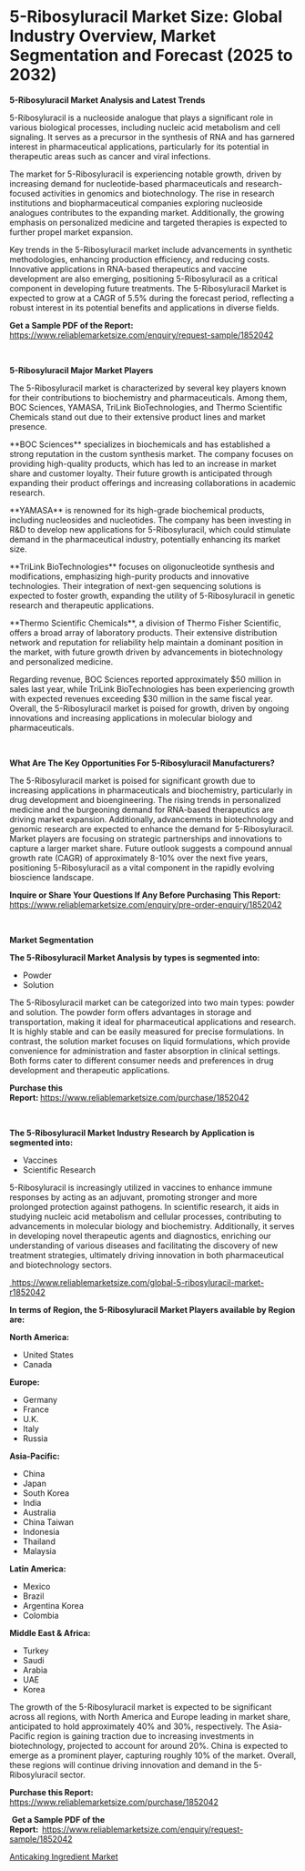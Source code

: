 <p><h1>5-Ribosyluracil Market Size: Global Industry Overview, Market Segmentation and Forecast (2025 to 2032)</h1></p><p><strong>5-Ribosyluracil Market Analysis and Latest Trends</strong></p>
<p><p>5-Ribosyluracil is a nucleoside analogue that plays a significant role in various biological processes, including nucleic acid metabolism and cell signaling. It serves as a precursor in the synthesis of RNA and has garnered interest in pharmaceutical applications, particularly for its potential in therapeutic areas such as cancer and viral infections. </p><p>The market for 5-Ribosyluracil is experiencing notable growth, driven by increasing demand for nucleotide-based pharmaceuticals and research-focused activities in genomics and biotechnology. The rise in research institutions and biopharmaceutical companies exploring nucleoside analogues contributes to the expanding market. Additionally, the growing emphasis on personalized medicine and targeted therapies is expected to further propel market expansion.</p><p>Key trends in the 5-Ribosyluracil market include advancements in synthetic methodologies, enhancing production efficiency, and reducing costs. Innovative applications in RNA-based therapeutics and vaccine development are also emerging, positioning 5-Ribosyluracil as a critical component in developing future treatments. The 5-Ribosyluracil Market is expected to grow at a CAGR of 5.5% during the forecast period, reflecting a robust interest in its potential benefits and applications in diverse fields.</p></p>
<p><strong>Get a Sample PDF of the Report:&nbsp;</strong> <a href="https://www.reliablemarketsize.com/enquiry/request-sample/1852042?utm_campaign=1903&utm_medium=2&utm_source=Github&utm_content=ia&utm_term=07012025&utm_id=5-ribosyluracil">https://www.reliablemarketsize.com/enquiry/request-sample/1852042</a></p>
<p>&nbsp;</p>
<p><strong>5-Ribosyluracil Major Market Players</strong></p>
<p><p>The 5-Ribosyluracil market is characterized by several key players known for their contributions to biochemistry and pharmaceuticals. Among them, BOC Sciences, YAMASA, TriLink BioTechnologies, and Thermo Scientific Chemicals stand out due to their extensive product lines and market presence. </p><p>**BOC Sciences** specializes in biochemicals and has established a strong reputation in the custom synthesis market. The company focuses on providing high-quality products, which has led to an increase in market share and customer loyalty. Their future growth is anticipated through expanding their product offerings and increasing collaborations in academic research.</p><p>**YAMASA** is renowned for its high-grade biochemical products, including nucleosides and nucleotides. The company has been investing in R&D to develop new applications for 5-Ribosyluracil, which could stimulate demand in the pharmaceutical industry, potentially enhancing its market size.</p><p>**TriLink BioTechnologies** focuses on oligonucleotide synthesis and modifications, emphasizing high-purity products and innovative technologies. Their integration of next-gen sequencing solutions is expected to foster growth, expanding the utility of 5-Ribosyluracil in genetic research and therapeutic applications.</p><p>**Thermo Scientific Chemicals**, a division of Thermo Fisher Scientific, offers a broad array of laboratory products. Their extensive distribution network and reputation for reliability help maintain a dominant position in the market, with future growth driven by advancements in biotechnology and personalized medicine.</p><p>Regarding revenue, BOC Sciences reported approximately $50 million in sales last year, while TriLink BioTechnologies has been experiencing growth with expected revenues exceeding $30 million in the same fiscal year. Overall, the 5-Ribosyluracil market is poised for growth, driven by ongoing innovations and increasing applications in molecular biology and pharmaceuticals.</p></p>
<p>&nbsp;</p>
<p><strong>What Are The Key Opportunities For 5-Ribosyluracil Manufacturers?</strong></p>
<p><p>The 5-Ribosyluracil market is poised for significant growth due to increasing applications in pharmaceuticals and biochemistry, particularly in drug development and bioengineering. The rising trends in personalized medicine and the burgeoning demand for RNA-based therapeutics are driving market expansion. Additionally, advancements in biotechnology and genomic research are expected to enhance the demand for 5-Ribosyluracil. Market players are focusing on strategic partnerships and innovations to capture a larger market share. Future outlook suggests a compound annual growth rate (CAGR) of approximately 8-10% over the next five years, positioning 5-Ribosyluracil as a vital component in the rapidly evolving bioscience landscape.</p></p>
<p><strong>Inquire or Share Your Questions If Any Before Purchasing This Report:</strong> <a href="https://www.reliablemarketsize.com/enquiry/pre-order-enquiry/1852042?utm_campaign=1903&utm_medium=2&utm_source=Github&utm_content=ia&utm_term=07012025&utm_id=5-ribosyluracil">https://www.reliablemarketsize.com/enquiry/pre-order-enquiry/1852042</a></p>
<p>&nbsp;</p>
<p><strong>Market Segmentation</strong></p>
<p><strong>The 5-Ribosyluracil Market Analysis by types is segmented into:</strong></p>
<p><ul><li>Powder</li><li>Solution</li></ul></p>
<p><p>The 5-Ribosyluracil market can be categorized into two main types: powder and solution. The powder form offers advantages in storage and transportation, making it ideal for pharmaceutical applications and research. It is highly stable and can be easily measured for precise formulations. In contrast, the solution market focuses on liquid formulations, which provide convenience for administration and faster absorption in clinical settings. Both forms cater to different consumer needs and preferences in drug development and therapeutic applications.</p></p>
<p><strong>Purchase this Report:&nbsp;</strong><a href="https://www.reliablemarketsize.com/purchase/1852042?utm_campaign=1903&utm_medium=2&utm_source=Github&utm_content=ia&utm_term=07012025&utm_id=5-ribosyluracil">https://www.reliablemarketsize.com/purchase/1852042</a></p>
<p>&nbsp;</p>
<p><strong>The 5-Ribosyluracil Market Industry Research by Application is segmented into:</strong></p>
<p><ul><li>Vaccines</li><li>Scientific Research</li></ul></p>
<p><p>5-Ribosyluracil is increasingly utilized in vaccines to enhance immune responses by acting as an adjuvant, promoting stronger and more prolonged protection against pathogens. In scientific research, it aids in studying nucleic acid metabolism and cellular processes, contributing to advancements in molecular biology and biochemistry. Additionally, it serves in developing novel therapeutic agents and diagnostics, enriching our understanding of various diseases and facilitating the discovery of new treatment strategies, ultimately driving innovation in both pharmaceutical and biotechnology sectors.</p></p>
<p><a href="https://www.reliablemarketsize.com/global-5-ribosyluracil-market-r1852042?utm_campaign=1903&utm_medium=2&utm_source=Github&utm_content=ia&utm_term=07012025&utm_id=5-ribosyluracil">&nbsp;https://www.reliablemarketsize.com/global-5-ribosyluracil-market-r1852042</a></p>
<p><strong>In terms of Region, the 5-Ribosyluracil Market Players available by Region are:</strong></p>
<p>
    <p> <strong> North America: </strong>
        <ul>
            <li>United States</li>
            <li>Canada</li>
        </ul>
        </p> 
    <p> <strong> Europe: </strong>
        <ul>
            <li>Germany</li>
            <li>France</li>
            <li>U.K.</li>
            <li>Italy</li>
            <li>Russia</li>
        </ul>
        </p> 
    <p> <strong> Asia-Pacific: </strong>
        <ul>
            <li>China</li>
            <li>Japan</li>
            <li>South Korea</li>
            <li>India</li>
            <li>Australia</li>
            <li>China Taiwan</li>
            <li>Indonesia</li>
            <li>Thailand</li>
            <li>Malaysia</li>
        </ul>
        </p> 
    <p> <strong> Latin America: </strong>
        <ul>
            <li>Mexico</li>
            <li>Brazil</li>
            <li>Argentina Korea</li>
            <li>Colombia</li>
        </ul>
        </p> 
    <p> <strong> Middle East & Africa: </strong>
        <ul>
            <li>Turkey</li>
            <li>Saudi</li>
            <li>Arabia</li>
            <li>UAE</li>
            <li>Korea</li>
        </ul>
    </p>
    </p>
<p><p>The growth of the 5-Ribosyluracil market is expected to be significant across all regions, with North America and Europe leading in market share, anticipated to hold approximately 40% and 30%, respectively. The Asia-Pacific region is gaining traction due to increasing investments in biotechnology, projected to account for around 20%. China is expected to emerge as a prominent player, capturing roughly 10% of the market. Overall, these regions will continue driving innovation and demand in the 5-Ribosyluracil sector.</p></p>
<p><strong>Purchase this Report: </strong><a href="https://www.reliablemarketsize.com/purchase/1852042?utm_campaign=1903&utm_medium=2&utm_source=Github&utm_content=ia&utm_term=07012025&utm_id=5-ribosyluracil">https://www.reliablemarketsize.com/purchase/1852042</a></p>
<p>&nbsp;<strong>Get a Sample PDF of the Report:&nbsp;&nbsp;</strong><a href="https://www.reliablemarketsize.com/enquiry/request-sample/1852042?utm_campaign=1903&utm_medium=2&utm_source=Github&utm_content=ia&utm_term=07012025&utm_id=5-ribosyluracil">https://www.reliablemarketsize.com/enquiry/request-sample/1852042</a></p>
<p><strong></strong></p>
<p><p><a href="https://github.com/ashepherd82/Market-Research-Report-List-6/blob/main/anticaking-ingredient-market.md?utm_campaign=1903&utm_medium=2&utm_source=Github&utm_content=ia&utm_term=07012025&utm_id=5-ribosyluracil">Anticaking Ingredient Market</a></p></p>